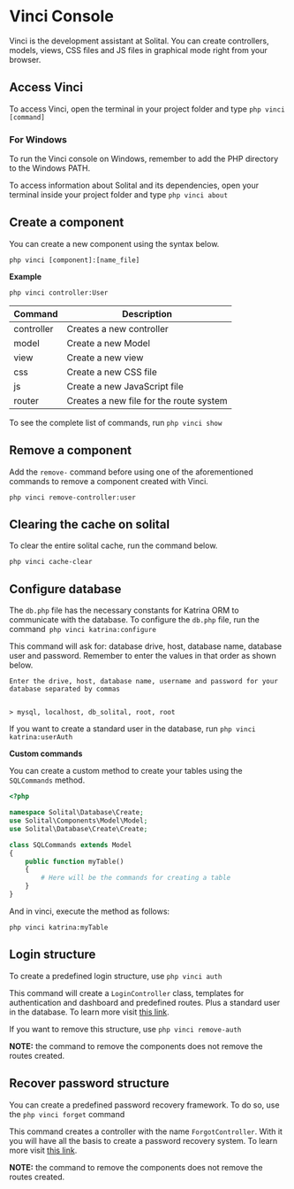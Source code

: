 # Vinci Console

Vinci is the development assistant at Solital. You can create controllers, models, views, CSS files and JS files in graphical mode right from your browser.

## Access Vinci

To access Vinci, open the terminal in your project folder and type `php vinci [command]`

### For Windows

To run the Vinci console on Windows, remember to add the PHP directory to the Windows PATH.

To access information about Solital and its dependencies, open your terminal inside your project folder and type `php vinci about`

## Create a component
You can create a new component using the syntax below.

```
php vinci [component]:[name_file]
```

**Example**

```
php vinci controller:User
```

| Command    | Description                             |
|------------|-----------------------------------------|
| controller | Creates a new controller                |
| model      | Create a new Model                      |
| view       | Create a new view                       |
| css        | Create a new CSS file                   |
| js         | Create a new JavaScript file            |
| router     | Creates a new file for the route system |

To see the complete list of commands, run `php vinci show`

## Remove a component

Add the `remove-` command before using one of the aforementioned commands to remove a component created with Vinci.

```
php vinci remove-controller:user
```

## Clearing the cache on solital

To clear the entire solital cache, run the command below.

```
php vinci cache-clear
```

## Configure database

The `db.php` file has the necessary constants for Katrina ORM to communicate with the database. To configure the `db.php` file, run the command` php vinci katrina:configure`

This command will ask for: database drive, host, database name, database user and password. Remember to enter the values in that order as shown below.

```shell
Enter the drive, host, database name, username and password for your database separated by commas


> mysql, localhost, db_solital, root, root
```

If you want to create a standard user in the database, run `php vinci katrina:userAuth`

**Custom commands**

You can create a custom method to create your tables using the `SQLCommands` method.

```php
<?php

namespace Solital\Database\Create;
use Solital\Components\Model\Model;
use Solital\Database\Create\Create;

class SQLCommands extends Model
{
    public function myTable()
    {
        # Here will be the commands for creating a table
    }
}
```

And in vinci, execute the method as follows:

```
php vinci katrina:myTable
```

## Login structure

To create a predefined login structure, use `php vinci auth`

This command will create a `LoginController` class, templates for authentication and dashboard and predefined routes. Plus a standard user in the database. To learn more visit [this link](https://solital.github.io/docs-v1/auth).

If you want to remove this structure, use `php vinci remove-auth`

**NOTE:** the command to remove the components does not remove the routes created.

## Recover password structure

You can create a predefined password recovery framework. To do so, use the `php vinci forget` command

This command creates a controller with the name `ForgotController`. With it you will have all the basis to create a password recovery system. To learn more visit [this link](https://solital.github.io/docs-v1/security).

**NOTE:** the command to remove the components does not remove the routes created.